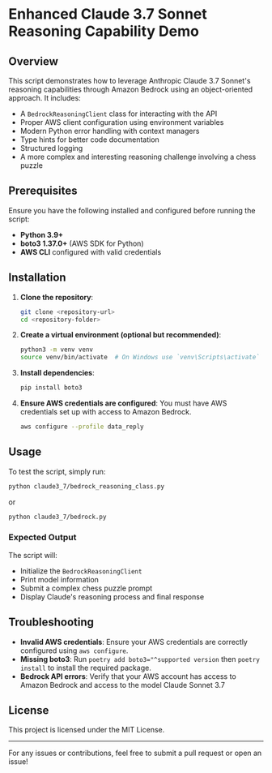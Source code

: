 # Enhanced Claude 3.7 Sonnet Reasoning Capability Demo

## Overview

This script demonstrates how to leverage Anthropic Claude 3.7 Sonnet's reasoning capabilities through Amazon Bedrock using an object-oriented approach. It includes:

- A `BedrockReasoningClient` class for interacting with the API
- Proper AWS client configuration using environment variables
- Modern Python error handling with context managers
- Type hints for better code documentation
- Structured logging
- A more complex and interesting reasoning challenge involving a chess puzzle

## Prerequisites

Ensure you have the following installed and configured before running the script:

- **Python 3.9+**
- **boto3 1.37.0+** (AWS SDK for Python)
- **AWS CLI** configured with valid credentials

## Installation

1. **Clone the repository**:
   ```sh
   git clone <repository-url>
   cd <repository-folder>
   ```

2. **Create a virtual environment (optional but recommended)**:
   ```sh
   python3 -m venv venv
   source venv/bin/activate  # On Windows use `venv\Scripts\activate`
   ```

3. **Install dependencies**:
   ```sh
   pip install boto3
   ```

4. **Ensure AWS credentials are configured**:
   You must have AWS credentials set up with access to Amazon Bedrock.
   ```sh
   aws configure --profile data_reply
   ```

## Usage

To test the script, simply run:
```sh
python claude3_7/bedrock_reasoning_class.py
```
or 
```sh
python claude3_7/bedrock.py
```

### Expected Output
The script will:
- Initialize the `BedrockReasoningClient`
- Print model information
- Submit a complex chess puzzle prompt
- Display Claude's reasoning process and final response

## Troubleshooting

- **Invalid AWS credentials**: Ensure your AWS credentials are correctly configured using `aws configure`.
- **Missing boto3**: Run `poetry add boto3="^supported version` then `poetry install` to install the required package.
- **Bedrock API errors**: Verify that your AWS account has access to Amazon Bedrock and access to the model Claude Sonnet 3.7

## License

This project is licensed under the MIT License.

---

For any issues or contributions, feel free to submit a pull request or open an issue!

